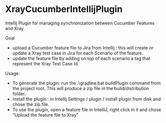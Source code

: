 # XrayCucumberIntellijPlugin
Intellij Plugin for managing synchronization between Cucumber Features and Xray

Goal
-	upload a Cucumber feature file to Jira from Intellij : this will create or update a Xray test case in Jira for each Scenario of the feature.
-	update the feature file by adding on top of each scenario a tag that represent the Xray Test Case Id.

Usage: 
-	To generate the plugin: run the .\gradlew.bat buildPlugin command from the project root. This will produce a zip file in the build/distribution folder.
-	Install the plugin : in Intellij Settings / plugin / install plugin from disk and chose the zip file.
-	To use the plugin, open a feature file in IntelliJ, right click in it and chose “Upload the feature file to Xray”
